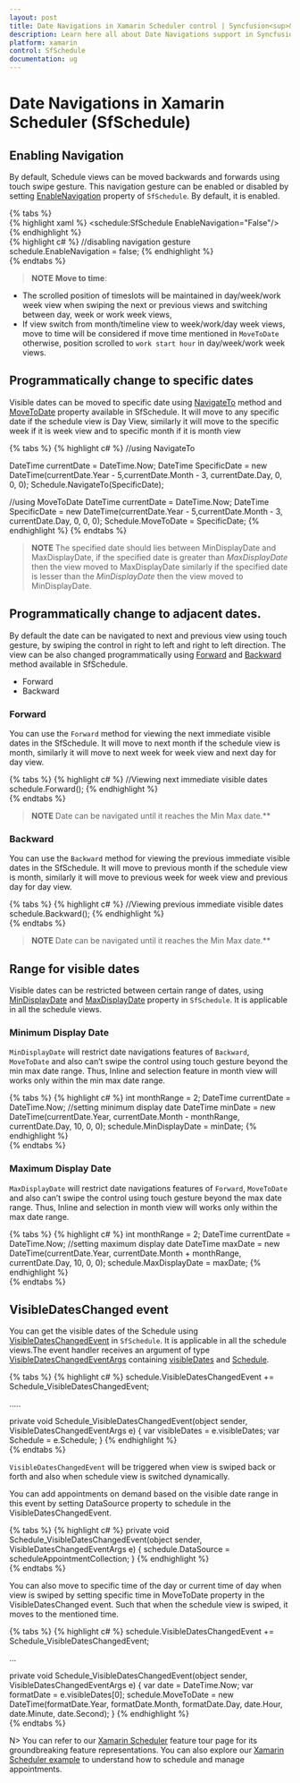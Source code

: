 ```yaml
---
layout: post
title: Date Navigations in Xamarin Scheduler control | Syncfusion<sup>&reg;</sup>
description: Learn here all about Date Navigations support in Syncfusion<sup>&reg;</sup> Xamarin Scheduler (SfSchedule) control and more.
platform: xamarin
control: SfSchedule
documentation: ug
---
```


# Date Navigations in Xamarin Scheduler (SfSchedule)

## Enabling Navigation 
By default, Schedule views can be moved backwards and forwards using touch swipe gesture. This navigation gesture can be enabled or disabled by setting [EnableNavigation](https://help.syncfusion.com/cr/xamarin/Syncfusion.SfSchedule.XForms.SfSchedule.html#Syncfusion_SfSchedule_XForms_SfSchedule_EnableNavigation) property of `SfSchedule`. By default, it is enabled.

{% tabs %}   
{% highlight xaml %} 
<schedule:SfSchedule EnableNavigation="False"/>
{% endhighlight %}   
{% highlight c# %} 
//disabling navigation gesture
schedule.EnableNavigation = false;
{% endhighlight %}   
{% endtabs %}

>**NOTE**
**Move to time**:
*   The scrolled position of timeslots will be maintained in day/week/work week view when swiping the next or previous views and switching between day, week or work week views,
*   If view switch from month/timeline view to week/work/day week views, move to time will be considered if move time mentioned in `MoveToDate` otherwise, position scrolled to `work start hour` in day/week/work week views.


## Programmatically change to specific dates 
Visible dates can be moved to specific date using [NavigateTo](https://help.syncfusion.com/cr/xamarin/Syncfusion.SfSchedule.XForms.SfSchedule.html#Syncfusion_SfSchedule_XForms_SfSchedule_NavigateTo_System_DateTime_) method and [MoveToDate](https://help.syncfusion.com/cr/xamarin/Syncfusion.SfSchedule.XForms.SfSchedule.html#Syncfusion_SfSchedule_XForms_SfSchedule_MoveToDate) property available in SfSchedule. It will move to any specific date if the schedule view is Day View, similarly it will move to the specific week if it is week view and to specific month if it is month view

{% tabs %}
{% highlight c# %} 
//using NavigateTo

DateTime currentDate = DateTime.Now;
DateTime SpecificDate = new DateTime(currentDate.Year - 5,currentDate.Month - 3, currentDate.Day, 0, 0, 0);
Schedule.NavigateTo(SpecificDate);

//using MoveToDate
DateTime currentDate = DateTime.Now;
DateTime SpecificDate = new DateTime(currentDate.Year - 5,currentDate.Month - 3, currentDate.Day, 0, 0, 0);
Schedule.MoveToDate = SpecificDate;
{% endhighlight %} 
{% endtabs %}  

>**NOTE**
The specified date should lies between MinDisplayDate and MaxDisplayDate, if the specified date is greater than *MaxDisplayDate* then the view moved to MaxDisplayDate similarly if the specified date is lesser than the *MinDisplayDate* then the view moved to MinDisplayDate.


## Programmatically change to adjacent dates.
By default the date can be navigated to next and previous view using touch gesture, by swiping the control in right to left and right to left direction. The view can be also changed programmatically using [Forward](https://help.syncfusion.com/cr/xamarin/Syncfusion.SfSchedule.XForms.SfSchedule.html#Syncfusion_SfSchedule_XForms_SfSchedule_Forward) and [Backward](https://help.syncfusion.com/cr/xamarin/Syncfusion.SfSchedule.XForms.SfSchedule.html#Syncfusion_SfSchedule_XForms_SfSchedule_Backward) method available in SfSchedule. 

*  	Forward
*	Backward

### Forward
You can use the `Forward` method for viewing the next immediate visible dates in the SfSchedule. It will move to next month if the schedule view is month, similarly it will move to next week for week view and next day for day view.

{% tabs %}
{% highlight c# %} 
//Viewing next immediate visible dates
schedule.Forward();
{% endhighlight %}  
{% endtabs %} 

>**NOTE**
Date can be navigated until it reaches the Min Max date.**


### Backward
You can use the `Backward` method for viewing the previous immediate visible dates in the SfSchedule. It will move to previous month if the schedule view is month, similarly it will move to previous week for week view and previous day for day view.

{% tabs %}
{% highlight c# %} 
//Viewing previous immediate visible dates
schedule.Backward();
{% endhighlight %}   
{% endtabs %}

>**NOTE**
Date can be navigated until it reaches the Min Max date.**


## Range for visible dates
Visible dates can be restricted between certain range of dates, using [MinDisplayDate](https://help.syncfusion.com/cr/xamarin/Syncfusion.SfSchedule.XForms.SfSchedule.html#Syncfusion_SfSchedule_XForms_SfSchedule_MinDisplayDate)  and [MaxDisplayDate](https://help.syncfusion.com/cr/xamarin/Syncfusion.SfSchedule.XForms.SfSchedule.html#Syncfusion_SfSchedule_XForms_SfSchedule_MaxDisplayDate)  property in `SfSchedule`. It is applicable in all the schedule views.

### Minimum Display Date
`MinDisplayDate` will restrict date navigations features of `Backward`, `MoveToDate` and also can’t swipe the control using touch gesture beyond the min max date range. Thus, Inline and selection feature in month view will works only within the min max date range.

{% tabs %}
{% highlight c# %} 
int monthRange = 2; DateTime currentDate = DateTime.Now;
//setting minimum display date
DateTime minDate = new DateTime(currentDate.Year, currentDate.Month - monthRange, currentDate.Day, 10, 0, 0);
schedule.MinDisplayDate = minDate;
{% endhighlight %}   
{% endtabs %}

### Maximum Display Date
`MaxDisplayDate` will restrict date navigations features of `Forward`, `MoveToDate` and also can’t swipe the control using touch gesture beyond the max date range. Thus, Inline and selection in month view will works only within the max date range.


{% tabs %}
{% highlight c# %} 
int monthRange = 2; DateTime currentDate = DateTime.Now;
//setting maximum display date
DateTime maxDate = new DateTime(currentDate.Year, currentDate.Month + monthRange, currentDate.Day, 10, 0, 0);
schedule.MaxDisplayDate = maxDate;
{% endhighlight %}   
{% endtabs %}


## VisibleDatesChanged event
You can get the visible dates of the Schedule using [VisibleDatesChangedEvent](https://help.syncfusion.com/cr/xamarin/Syncfusion.SfSchedule.XForms.SfSchedule.html) in `SfSchedule`. It is applicable in all the schedule views.The event handler receives an argument of type [VisibleDatesChangedEventArgs](https://help.syncfusion.com/cr/xamarin/Syncfusion.SfSchedule.XForms.VisibleDatesChangedEventArgs.html) containing [visibleDates](https://help.syncfusion.com/cr/xamarin/Syncfusion.SfSchedule.XForms.VisibleDatesChangedEventArgs.html#Syncfusion_SfSchedule_XForms_VisibleDatesChangedEventArgs_visibleDates) and [Schedule](https://help.syncfusion.com/cr/xamarin/Syncfusion.SfSchedule.XForms.VisibleDatesChangedEventArgs.html#Syncfusion_SfSchedule_XForms_VisibleDatesChangedEventArgs_Schedule).


{% tabs %}
{% highlight c# %} 
schedule.VisibleDatesChangedEvent += Schedule_VisibleDatesChangedEvent;

..... 

private void Schedule_VisibleDatesChangedEvent(object sender, VisibleDatesChangedEventArgs e)
{
	var visibleDates = e.visibleDates;
	var Schedule = e.Schedule;
}
{% endhighlight %}  
{% endtabs %}

`VisibleDatesChangedEvent` will be triggered when view is swiped back or forth and also when schedule view is switched dynamically.

You can add appointments on demand based on the visible date range in this event by setting DataSource property to schedule in the VisibleDatesChangedEvent.

{% tabs %}
{% highlight c# %} 
private void Schedule_VisibleDatesChangedEvent(object sender, VisibleDatesChangedEventArgs e)
{
	schedule.DataSource = scheduleAppointmentCollection;
} 
{% endhighlight %}  
{% endtabs %}

You can also move to specific time of the day or current time of day when view is swiped by setting specific time in MoveToDate property in the VisibleDatesChanged event. Such that when the schedule view is swiped, it moves to the mentioned time.  

{% tabs %}
{% highlight c# %}
schedule.VisibleDatesChangedEvent += Schedule_VisibleDatesChangedEvent;

...

private void Schedule_VisibleDatesChangedEvent(object sender, VisibleDatesChangedEventArgs e)
{
	var date = DateTime.Now;
	var formatDate = e.visibleDates[0];
	schedule.MoveToDate = new DateTime(formatDate.Year, formatDate.Month, formatDate.Day, date.Hour, date.Minute, date.Second);
}
{% endhighlight %}  
{% endtabs %}


N> You can refer to our [Xamarin Scheduler](https://www.syncfusion.com/xamarin-ui-controls/xamarin-scheduler) feature tour page for its groundbreaking feature representations. You can also explore our [Xamarin Scheduler example](https://github.com/syncfusion/xamarin-demos/tree/master/Forms/Schedule) to understand how to schedule and manage appointments.
